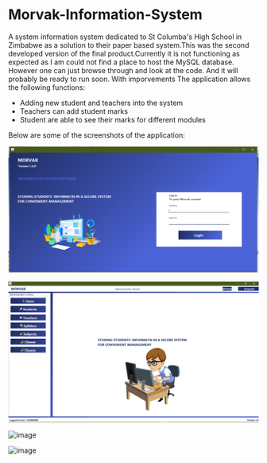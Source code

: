 # Morvak-Information-System

A system information system dedicated to St Columba's High School in Zimbabwe as a solution to their paper based system.This was the second developed version of the final product.Currently it is not functioning as expected as I am could not find a place to host the MySQL database.
However one can just browse through and look at the code. And it will probably be ready to run soon. With imporvements
The application allows the following functions:
* Adding new student and teachers into the system
* Teachers can add student marks
* Student are able to see their marks for different modules

Below are some of the screenshots of the application:

![image](https://github.com/TOLANY-LANNIE/Morvak-Information-System/blob/master/screenshots/login.png)

![image](https://github.com/TOLANY-LANNIE/Morvak-Information-System/blob/master/screenshots/admin_1.png)

![image](https://github.com/TOLANY-LANNIE/Morvak-Information-System/blob/master/screenshots/adim_2.png)

![image](https://github.com/TOLANY-LANNIE/Morvak-Information-System/blob/master/screenshots/adim_3.png)




